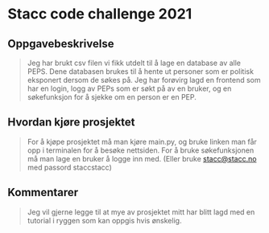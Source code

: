 # Stacc code challenge 2021

## Oppgavebeskrivelse

> Jeg har brukt csv filen vi fikk utdelt til å lage en database av alle PEPS. Dene databasen brukes til å hente ut personer som er politisk eksponert dersom de søkes på. Jeg har forøvirg lagd en frontend som har en login, logg av PEPs som er søkt på av en bruker, og en søkefunksjon for å sjekke om en person er en PEP. 

## Hvordan kjøre prosjektet

> For å kjøpe prosjektet må man kjøre main.py, og bruke linken man får opp i terminalen for å besøke nettsiden. For å bruke søkefunksjonen må man lage en bruker å logge inn med. (Eller bruke stacc@stacc.no med passord staccstacc)

## Kommentarer

> Jeg vil gjerne legge til at mye av prosjektet mitt har blitt lagd med en tutorial i ryggen som kan oppgis hvis ønskelig. 
